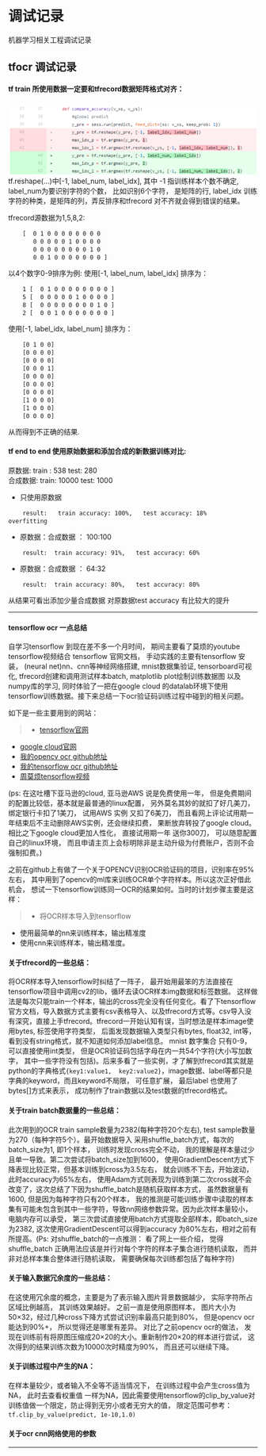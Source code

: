 # 调试记录
机器学习相关工程调试记录

## tfocr 调试记录

#### tf train 所使用数据一定要和tfrecord数据矩阵格式对齐：

![](tfocr.png)
tf.reshape(...)中[-1, label\_num, label\_idx], 其中 -1 指训练样本个数不确定,
label\_num为要识别字符的个数， 比如识别6个字符， 是矩阵的行,
label\_idx 训练字符的种类，是矩阵的列，弄反排序和tfrecord 对不齐就会得到错误的结果。

tfrecord源数据为1,5,8,2:
```
    [  0 1 0 0 0 0 0 0 0 0  
       0 0 0 0 0 1 0 0 0 0  
       0 0 0 0 0 0 0 0 1 0
       0 0 1 0 0 0 0 0 0 0 ]
```
以4个数字0-9排序为例:  使用[-1, label\_num, label\_idx] 排序为：
```
    1 [  0 1 0 0 0 0 0 0 0 0 ]
    5 [  0 0 0 0 0 1 0 0 0 0 ]
    8 [  0 0 0 0 0 0 0 0 1 0 ]
    2 [  0 0 1 0 0 0 0 0 0 0 ]
```
使用[-1, label\_idx, label\_num] 排序为：
```
    [0 1 0 0]
    [0 0 0 0]
    [0 0 0 0]
    [0 0 0 1]
    [0 0 0 0]
    [0 0 0 0]
    [0 0 0 0]
    [1 0 0 0]
    [1 0 0 0]
    [0 0 0 0]
```
从而得到不正确的结果.
#### tf end to end 使用原始数据和添加合成的新数据训练对比:

原数据:   train : 538      test: 280    
合成数据:  train: 10000     test: 1000    
* 只使用原数据
```
    result:   train accuracy: 100%,   test accuracy: 18%    overfitting
```    
* 原数据：合成数据 ： 100:100   
```
    result:  train accuracy: 91%,   test accuracy: 60%
```      
* 原数据：合成数据 ： 64:32
```
    result:  train accuracy: 80%,   test accuracy: 80%    
```
从结果可看出添加少量合成数据 对原数据test accuracy 有比较大的提升
****

#### tensorflow ocr 一点总结

自学习tensorflow 到现在差不多一个月时间， 期间主要看了莫烦的youtube tensorflow视频结合 tensorflow 官网文档，
手动实践的主要有tensorflow 安装， (neural net)nn、cnn等神经网络搭建,  mnist数据集验证,  tensorboard可视化, tfrecord创建和调用测试样本batch, matplotlib plot绘制训练数据图 以及numpy库的学习,
同时体验了一把在google cloud 的datalab环境下使用tensorflow训练数据。接下来总结一下ocr验证码训练过程中碰到的相关问题。

如下是一些主要用到的网站：
>* [tensorflow官网](https://www.tensorflow.org/)
* [google cloud官网](https://console.cloud.google.com)
* [我的opencv ocr github地址](https://github.com/wzx1102k/opencv/tree/master/ocr)
* [我的tensorflow ocr github地址](https://github.com/wzx1102k/tensorflow/tree/master/tf_ocr_nn)
* [周莫烦tensorflow视频](https://www.youtube.com/channel/UCdyjiB5H8Pu7aDTNVXTTpcg)

(ps: 在这吐槽下亚马逊的cloud,  亚马逊AWS 说是免费使用一年， 但是免费期间的配置比较低，基本就是最普通的linux配置， 另外莫名其妙的就扣了好几美刀，绑定银行卡扣了1美刀， 试用AWS 实例 又扣了6美刀， 而且看网上评论试用期一年结束后不主动删除AWS实例，还会继续扣费， 果断放弃转投了google cloud。  相比之下google cloud更加人性化， 直接试用期一年 送你300刀， 可以随意配置自己的linux环境， 而且申请主页上会标明除非是主动升级为付费账户，否则不会强制扣费。)

之前在github上有做了一个关于OPENCV识别OCR验证码的项目，识别率在95%左右， 其中用到了opencv的ml库来训练OCR单个字符样本。所以这次正好借此机会， 想试一下tensorflow训练同一OCR的结果如何。当时的计划步骤主要是这样：
>* 将OCR样本导入到tensorflow
* 使用最简单的nn来训练样本，输出精准度
* 使用cnn来训练样本，输出精准度。

#### 关于tfrecord的一些总结：

将OCR样本导入tensorflow时纠结了一阵子， 最开始用最笨的方法直接在tensorflow项目中调用cv2的lib，循环去读OCR样本img数据和标签数据。 这样做法是每次只能train一个样本，输出的cross完全没有任何变化。看了下tensorflow官方文档，导入数据方式主要有csv表格导入、以及tfrecord方式等。csv导入没有深究，直接上手tfrecord。tfrecord一开始认知有误，当时想法是样本image使用bytes, 标签使用字符类型， 后面发现数据输入类型只有bytes, float32, int等，看到没有string格式，就不知道如何添加label信息。 mnist 数字集合 只有0-9，可以直接使用int类型， 但是OCR验证码包括字母在内一共54个字符(大小写加数字， 其中一些字符没有包括)。后来多看了一些实例，才了解到tfrecord其实就是python的字典格式`{key1:value1,  key2:value2}`，image数据、label等都只是字典的keyword，而且keyword不局限， 可任意扩展， 最后label 也使用了bytes[]方式来表示， 成功制作了train数据以及test数据的tfrecord格式。

#### 关于train batch数据量的一些总结：

此次用到的OCR  train sample数量为2382(每种字符20个左右),  test sample数量为270（每种字符5个）。最开始数据导入 采用shuffle_batch方式，每次的batch_size为1, 即1个样本， 训练时发现cross完全不动， 我的理解是样本量过少且单一导致。第二次尝试将batch_size加到1600， 使用GradientDescent方式下降表现比较正常，但基本训练到cross为3.5左右， 就会训练不下去，开始波动， 此时accuracy为65%左右， 使用Adam方式则表现为训练到第二次cross就不会改变了，这次总结了下因为shuffle_batch是随机获取样本方式， 虽然数据量有1600, 但是因为每种字符只有20个样本， 我的推测是可能训练步骤中读取的样本集有可能未包含到其中一些字符，导致nn网络参数异常。因为此次样本量较小，电脑内存可以承受， 第三次尝试直接使用batch方式提取全部样本，即batch_size为2382, 这次使用GradientDescent可以得到accuracy 为80%左右，相对之前有所提高。(Ps: 对shuffle_batch的一点推测： 看了网上一些介绍， 觉得shuffle_batch 正确用法应该是并行对每个字符的样本子集合进行随机读取， 而并非对总样本集合整体进行随机读取， 需要确保每次训练都包括了每种字符)

#### 关于输入数据冗余度的一些总结：

在这使用冗余度的概念，主要是为了表示输入图片背景数据越少， 实际字符所占区域比例越高， 其训练效果越好。 之前一直是使用原图样本， 图片大小为50×32，经过几种cross下降方式尝试识别率最高只能到80%， 但是opencv ocr能达到90%+， 所以觉得还是哪里有差异。 对比了之前opencv ocr的做法， 发现在训练前有将原图压缩成20×20的大小。重新制作20×20的样本进行尝试， 这次得到的结果训练次数为10000次时精度为90%， 而且还可以继续下降。

#### 关于训练过程中产生的NA：

在样本量较少，或者输入不全等不适当情况下， 在训练过程中会产生cross值为NA， 此时去查看权重值 一样为NA，因此需要使用tensorflow的clip_by_value对训练值做一个限定，防止得到无穷小或者无穷大的值， 限定范围可参考： `tf.clip_by_value(predict, 1e-10,1.0)`

#### 关于ocr cnn网络使用的参数

**************
